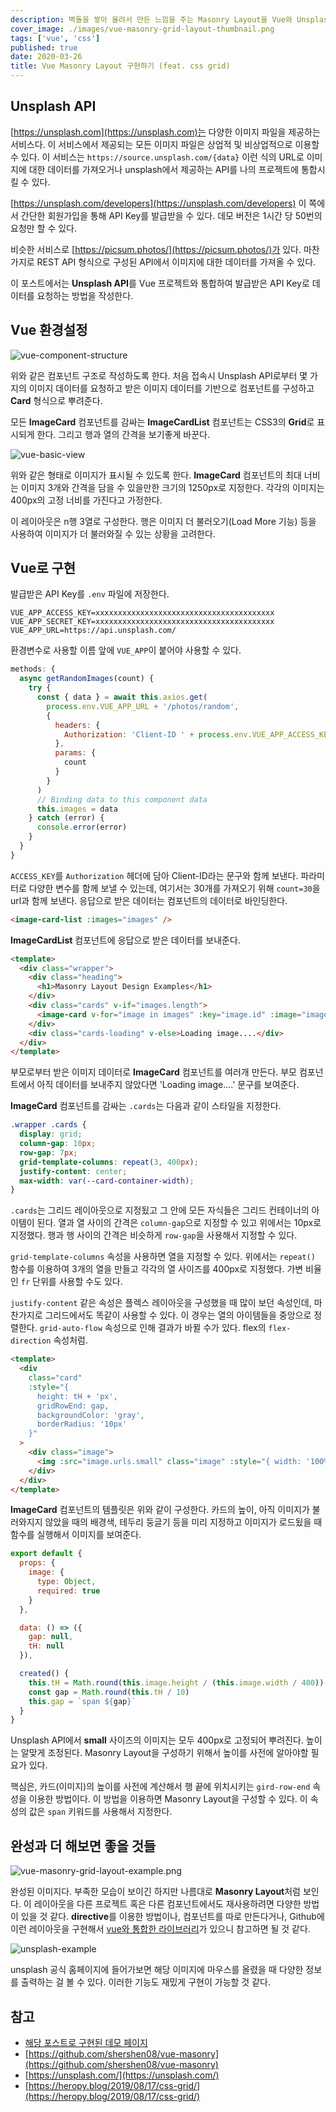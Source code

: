 ```yaml
---
description: 벽돌을 쌓아 올려서 만든 느낌을 주는 Masonry Layout을 Vue와 Unsplash API로 구현하는 방법
cover_image: ./images/vue-masonry-grid-layout-thumbnail.png
tags: ['vue', 'css']
published: true
date: 2020-03-26
title: Vue Masonry Layout 구현하기 (feat. css grid)
---
```


## Unsplash API

[https://unsplash.com](https://unsplash.com)는 다양한 이미지 파일을 제공하는 서비스다. 이 서비스에서 제공되는 모든 이미지 파일은 상업적 및 비상업적으로 이용할 수 있다. 이 서비스는 `https://source.unsplash.com/{data}` 이런 식의 URL로 이미지에 대한 데이터를 가져오거나 unsplash에서 제공하는 API를 나의 프로젝트에 통합시킬 수 있다.

[https://unsplash.com/developers](https://unsplash.com/developers) 이 쪽에서 간단한 회원가입을 통해 API Key를 발급받을 수 있다. 데모 버전은 1시간 당 50번의 요청만 할 수 있다.

비슷한 서비스로 [https://picsum.photos/](https://picsum.photos/)가 있다. 마찬가지로 REST API 형식으로 구성된 API에서 이미지에 대한 데이터를 가져올 수 있다.

이 포스트에서는 **Unsplash API**를 Vue 프로젝트와 통합하여 발급받은 API Key로 데이터를 요청하는 방법을 작성한다.

## Vue 환경설정

![vue-component-structure](./images/vue-masonry-grid-layout.png)

위와 같은 컴포넌트 구조로 작성하도록 한다. 처음 접속시 Unsplash API로부터 몇 가지의 이미지 데이터를 요청하고 받은 이미지 데이터를 기반으로 컴포넌트를 구성하고 **Card** 형식으로 뿌려준다.

모든 **ImageCard** 컴포넌트를 감싸는 **ImageCardList** 컴포넌트는 CSS3의 **Grid**로 표시되게 한다. 그리고 행과 열의 간격을 보기좋게 바꾼다.

![vue-basic-view](./images/vue-masonry-grid-layout-2.png)

위와 같은 형태로 이미지가 표시될 수 있도록 한다. **ImageCard** 컴포넌트의 최대 너비는 이미지 3개와 간격을 담을 수 있을만한 크기의 1250px로 지정한다. 각각의 이미지는 400px의 고정 너비를 가진다고 가정한다.

이 레이아웃은 n행 3열로 구성한다. 행은 이미지 더 불러오기(Load More 기능) 등을 사용하여 이미지가 더 불러와질 수 있는 상황을 고려한다.

## Vue로 구현

발급받은 API Key를 `.env` 파일에 저장한다.

```text
VUE_APP_ACCESS_KEY=xxxxxxxxxxxxxxxxxxxxxxxxxxxxxxxxxxxxxxxx
VUE_APP_SECRET_KEY=xxxxxxxxxxxxxxxxxxxxxxxxxxxxxxxxxxxxxxxx
VUE_APP_URL=https://api.unsplash.com/
```

환경변수로 사용할 이름 앞에 `VUE_APP`이 붙어야 사용할 수 있다.

```js
methods: {
  async getRandomImages(count) {
    try {
      const { data } = await this.axios.get(
        process.env.VUE_APP_URL + '/photos/random',
        {
          headers: {
            Authorization: 'Client-ID ' + process.env.VUE_APP_ACCESS_KEY
          },
          params: {
            count
          }
        }
      )
      // Binding data to this component data
      this.images = data
    } catch (error) {
      console.error(error)
    }
  }
}
```

`ACCESS_KEY`를 `Authorization` 헤더에 담아 Client-ID라는 문구와 함께 보낸다. 파라미터로 다양한 변수를 함께 보낼 수 있는데, 여기서는 30개를 가져오기 위해 `count=30`을 url과 함께 보낸다. 응답으로 받은 데이터는 컴포넌트의 데이터로 바인딩한다.

```html
<image-card-list :images="images" />
```

**ImageCardList** 컴포넌트에 응답으로 받은 데이터를 보내준다.

```html
<template>
  <div class="wrapper">
    <div class="heading">
      <h1>Masonry Layout Design Examples</h1>
    </div>
    <div class="cards" v-if="images.length">
      <image-card v-for="image in images" :key="image.id" :image="image" />
    </div>
    <div class="cards-loading" v-else>Loading image....</div>
  </div>
</template>
```

부모로부터 받은 이미지 데이터로 **ImageCard** 컴포넌트를 여러개 만든다. 부모 컴포넌트에서 아직 데이터를 보내주지 않았다면 'Loading image....' 문구를 보여준다.

**ImageCard** 컴포넌트를 감싸는 `.cards`는 다음과 같이 스타일을 지정한다.

```css
.wrapper .cards {
  display: grid;
  column-gap: 10px;
  row-gap: 7px;
  grid-template-columns: repeat(3, 400px);
  justify-content: center;
  max-width: var(--card-container-width);
}
```

`.cards`는 그리드 레이아웃으로 지정됬고 그 안에 모든 자식들은 그리드 컨테이너의 아이템이 된다. 열과 열 사이의 간격은 `column-gap`으로 지정할 수 있고 위에서는 10px로 지정했다. 행과 행 사이의 간격은 비슷하게 `row-gap`을 사용해서 지정할 수 있다.

`grid-template-columns` 속성을 사용하면 열을 지정할 수 있다. 위에서는 `repeat()` 함수를 이용하여 3개의 열을 만들고 각각의 열 사이즈를 400px로 지정했다. 가변 비율인 `fr` 단위를 사용할 수도 있다.

`justify-content` 같은 속성은 플렉스 레이아웃을 구성했을 때 많이 보던 속성인데, 마찬가지로 그리드에서도 똑같이 사용할 수 있다. 이 경우는 열의 아이템들을 중앙으로 정렬한다. `grid-auto-flow` 속성으로 인해 결과가 바뀔 수가 있다. flex의 `flex-direction` 속성처럼.

```html
<template>
  <div
    class="card"
    :style="{
      height: tH + 'px',
      gridRowEnd: gap,
      backgroundColor: 'gray',
      borderRadius: '10px'
    }"
  >
    <div class="image">
      <img :src="image.urls.small" class="image" :style="{ width: '100%' }" />
    </div>
  </div>
</template>
```

**ImageCard** 컴포넌트의 템플릿은 위와 같이 구성한다. 카드의 높이, 아직 이미지가 불러와지지 않았을 때의 배경색, 테두리 둥글기 등을 미리 지정하고 이미지가 로드됬을 때 함수를 실행해서 이미지를 보여준다.

```js
export default {
  props: {
    image: {
      type: Object,
      required: true
    }
  },

  data: () => ({
    gap: null,
    tH: null
  }),

  created() {
    this.tH = Math.round(this.image.height / (this.image.width / 400))
    const gap = Math.round(this.tH / 10)
    this.gap = `span ${gap}`
  }
}
```

Unsplash API에서 **small** 사이즈의 이미지는 모두 400px로 고정되어 뿌려진다. 높이는 알맞게 조정된다. Masonry Layout을 구성하기 위해서 높이를 사전에 알아야할 필요가 있다.

핵심은, 카드(이미지)의 높이를 사전에 계산해서 행 끝에 위치시키는 `gird-row-end` 속성을 이용한 방법이다. 이 방법을 이용하면 Masonry Layout을 구성할 수 있다. 이 속성의 값은 `span` 키워드를 사용해서 지정한다.

## 완성과 더 해보면 좋을 것들

![vue-masonry-grid-layout-example.png](./images/vue-masonry-grid-layout-example.png)

완성된 이미지다. 부족한 모습이 보이긴 하지만 나름대로 **Masonry Layout**처럼 보인다. 이 레이아웃을 다른 프로젝트 혹은 다른 컴포넌트에서도 재사용하려면 다양한 방법이 있을 것 같다. **directive**를 이용한 방법이나, 컴포넌트를 따로 만든다거나, Github에 이런 레이아웃을 구현해서 [vue와 통합한 라이브러리](https://github.com/shershen08/vue-masonry)가 있으니 참고하면 될 것 같다.

![unsplash-example](./images/vue-masonry-layout-example-u.png)

unsplash 공식 홈페이지에 들어가보면 해당 이미지에 마우스를 올렸을 때 다양한 정보를 출력하는 걸 볼 수 있다. 이러한 기능도 재밌게 구현이 가능할 것 같다.

## 참고

- [해당 포스트로 구현된 데모 페이지](https://n2ptune.github.io/masonry-layout-with-vue/)
- [https://github.com/shershen08/vue-masonry](https://github.com/shershen08/vue-masonry)
- [https://unsplash.com/](https://unsplash.com/)
- [https://heropy.blog/2019/08/17/css-grid/](https://heropy.blog/2019/08/17/css-grid/)
